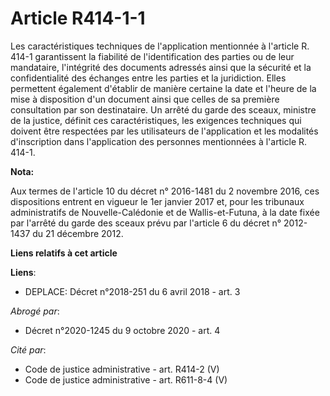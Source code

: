 # Article R414-1-1

Les caractéristiques techniques de l'application mentionnée à l'article R. 414-1 garantissent la fiabilité de
l'identification des parties ou de leur mandataire, l'intégrité des documents adressés ainsi que la sécurité et la
confidentialité des échanges entre les parties et la juridiction. Elles permettent également d'établir de manière certaine la
date et l'heure de la mise à disposition d'un document ainsi que celles de sa première consultation par son destinataire. Un
arrêté du garde des sceaux, ministre de la justice, définit ces caractéristiques, les exigences techniques qui doivent être
respectées par les utilisateurs de l'application et les modalités d'inscription dans l'application des personnes mentionnées
à l'article R. 414-1.

**Nota:**

Aux termes de l'article 10 du décret n° 2016-1481 du 2 novembre 2016, ces dispositions entrent en vigueur le 1er janvier 2017
et, pour les tribunaux administratifs de Nouvelle-Calédonie et de Wallis-et-Futuna, à la date fixée par l'arrêté du garde des
sceaux prévu par l'article 6 du décret n° 2012-1437 du 21 décembre 2012.

**Liens relatifs à cet article**

**Liens**:

  - DEPLACE: Décret n°2018-251 du 6 avril 2018 - art. 3

_Abrogé par_:

  - Décret n°2020-1245 du 9 octobre 2020 - art. 4

_Cité par_:

  - Code de justice administrative - art. R414-2 (V)
  - Code de justice administrative - art. R611-8-4 (V)
